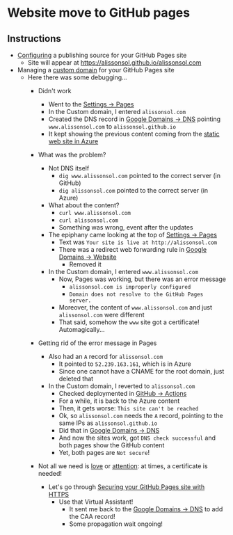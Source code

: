 # Website move to GitHub pages

## Instructions

- [Configuring](https://docs.github.com/en/pages/getting-started-with-github-pages/configuring-a-publishing-source-for-your-github-pages-site) a publishing source for your GitHub Pages site
  - Site will appear at <https://alissonsol.github.io/alissonsol.com>
- Managing a [custom domain](https://docs.github.com/en/pages/configuring-a-custom-domain-for-your-github-pages-site/managing-a-custom-domain-for-your-github-pages-site) for your GitHub Pages site
  - Here there was some debugging...
    - Didn't work
      - Went to the [Settings -> Pages](https://github.com/alissonsol/alissonsol.com/settings/pages)
      - In the Custom domain, I entered `alissonsol.com`
      - Created the DNS record in [Google Domains -> DNS](https://domains.google.com/registrar/alissonsol.com/dns) pointing `www.alissonsol.com` to `alissonsol.github.io`
      - It kept showing the previous content coming from the [static web site in Azure](https://docs.microsoft.com/en-us/azure/storage/blobs/storage-blob-static-website)
    - What was the problem?
      - Not DNS itself
        - `dig www.alissonsol.com` pointed to the correct server (in GitHub)
        - `dig alissonsol.com` pointed to the correct server (in Azure)
      - What about the content?
        - `curl www.alissonsol.com`
        - `curl alissonsol.com`
        - Something was wrong, event after the updates
      - The epiphany came looking at the top of [Settings -> Pages](https://github.com/alissonsol/alissonsol.com/settings/pages)
        - Text was `Your site is live at http://alissonsol.com`
        - There was a redirect web forwarding rule in [Google Domains -> Website](https://domains.google.com/registrar/alissonsol.com/webhost)
          - Removed it
      - In the Custom domain, I entered `www.alissonsol.com`
        - Now, Pages was working, but there was an error message
          - `alissonsol.com is improperly configured`
          - `Domain does not resolve to the GitHub Pages server.`
        - Moreover, the content of `www.alissonsol.com` and just `alissonsol.com` were different
        - That said, somehow the `www` site got a certificate! Automagically...

    - Getting rid of the error message in Pages
      - Also had an `A` record for `alissonsol.com`
        - It pointed to `52.239.163.161`, which is in Azure
        - Since one cannot have a CNAME for the root domain, just deleted that
      - In the Custom domain, I reverted to `alissonsol.com`
        - Checked deploymented in [GitHub -> Actions](https://github.com/alissonsol/alissonsol.com/actions)
        - For a while, it is back to the Azure content
        - Then, it gets worse: `This site can't be reached`
        - Ok, so `alissonsol.com` needs the `A` record, pointing to the same IPs as `alissonsol.github.io`
        - Did that in [Google Domains -> DNS](https://domains.google.com/registrar/alissonsol.com/dns)
        - And now the sites work, got `DNS check successful` and both pages show the GitHub content
        - Yet, both pages are `Not secure`!

    - Not all we need is [love](https://www.youtube.com/watch?v=4EGczv7iiEk) or [attention](https://arxiv.org/abs/1706.03762): at times, a certificate is needed!
      - Let's go through [Securing your GitHub Pages site with HTTPS](https://docs.github.com/en/pages/getting-started-with-github-pages/securing-your-github-pages-site-with-https)
        - Use that Virtual Assistant!
          - It sent me back to the [Google Domains -> DNS](https://domains.google.com/registrar/alissonsol.com/dns) to add the CAA record!
          - Some propagation wait ongoing!
